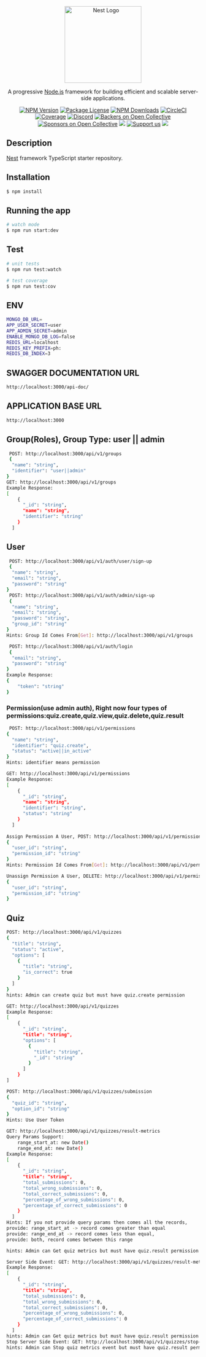 <p align="center">
  <a href="http://nestjs.com/" target="blank"><img src="https://nestjs.com/img/logo-small.svg" width="200" alt="Nest Logo" /></a>
</p>

[circleci-image]: https://img.shields.io/circleci/build/github/nestjs/nest/master?token=abc123def456
[circleci-url]: https://circleci.com/gh/nestjs/nest

  <p align="center">A progressive <a href="http://nodejs.org" target="_blank">Node.js</a> framework for building efficient and scalable server-side applications.</p>
    <p align="center">
<a href="https://www.npmjs.com/~nestjscore" target="_blank"><img src="https://img.shields.io/npm/v/@nestjs/core.svg" alt="NPM Version" /></a>
<a href="https://www.npmjs.com/~nestjscore" target="_blank"><img src="https://img.shields.io/npm/l/@nestjs/core.svg" alt="Package License" /></a>
<a href="https://www.npmjs.com/~nestjscore" target="_blank"><img src="https://img.shields.io/npm/dm/@nestjs/common.svg" alt="NPM Downloads" /></a>
<a href="https://circleci.com/gh/nestjs/nest" target="_blank"><img src="https://img.shields.io/circleci/build/github/nestjs/nest/master" alt="CircleCI" /></a>
<a href="https://coveralls.io/github/nestjs/nest?branch=master" target="_blank"><img src="https://coveralls.io/repos/github/nestjs/nest/badge.svg?branch=master#9" alt="Coverage" /></a>
<a href="https://discord.gg/G7Qnnhy" target="_blank"><img src="https://img.shields.io/badge/discord-online-brightgreen.svg" alt="Discord"/></a>
<a href="https://opencollective.com/nest#backer" target="_blank"><img src="https://opencollective.com/nest/backers/badge.svg" alt="Backers on Open Collective" /></a>
<a href="https://opencollective.com/nest#sponsor" target="_blank"><img src="https://opencollective.com/nest/sponsors/badge.svg" alt="Sponsors on Open Collective" /></a>
  <a href="https://paypal.me/kamilmysliwiec" target="_blank"><img src="https://img.shields.io/badge/Donate-PayPal-ff3f59.svg"/></a>
    <a href="https://opencollective.com/nest#sponsor"  target="_blank"><img src="https://img.shields.io/badge/Support%20us-Open%20Collective-41B883.svg" alt="Support us"></a>
  <a href="https://twitter.com/nestframework" target="_blank"><img src="https://img.shields.io/twitter/follow/nestframework.svg?style=social&label=Follow"></a>
</p>
  <!--[![Backers on Open Collective](https://opencollective.com/nest/backers/badge.svg)](https://opencollective.com/nest#backer)
  [![Sponsors on Open Collective](https://opencollective.com/nest/sponsors/badge.svg)](https://opencollective.com/nest#sponsor)-->

## Description

[Nest](https://github.com/nestjs/nest) framework TypeScript starter repository.

## Installation

```bash
$ npm install
```

## Running the app

```bash
# watch mode
$ npm run start:dev

```

## Test

```bash
# unit tests
$ npm run test:watch

# test coverage
$ npm run test:cov
```

## ENV
```bash
MONGO_DB_URL=
APP_USER_SECRET=user
APP_ADMIN_SECRET=admin
ENABLE_MONGO_DB_LOG=false
REDIS_URL=localhost
REDIS_KEY_PREFIX=ph:
REDIS_DB_INDEX=3
```
## SWAGGER DOCUMENTATION URL
```bash
http://localhost:3000/api-doc/
```

## APPLICATION BASE URL
```bash
http://localhost:3000
```


## Group(Roles), Group Type: user || admin
```bash
 POST: http://localhost:3000/api/v1/groups
 {
  "name": "string",
  "identifier": "user||admin"
}
GET: http://localhost:3000/api/v1/groups
Example Response:
[
    {
      "_id": "string",
      "name": "string",
      "identifier": "string"
    }
  ]
```

## User
```bash
 POST: http://localhost:3000/api/v1/auth/user/sign-up
 {
  "name": "string",
  "email": "string",
  "password": "string"
}
 POST: http://localhost:3000/api/v1/auth/admin/sign-up
 {
  "name": "string",
  "email": "string",
  "password": "string",
  "group_id": "string"
}
Hints: Group Id Comes From[Get]: http://localhost:3000/api/v1/groups

 POST: http://localhost:3000/api/v1/auth/login
 {
  "email": "string",
  "password": "string"
}
Example Response:
{
    "token": "string"
}
```

### Permission(use admin auth), Right now four types of permissions:quiz.create,quiz.view,quiz.delete,quiz.result
```bash
 POST: http://localhost:3000/api/v1/permissions
{
  "name": "string",
  "identifier": "quiz.create",
  "status": "active||in_active"
}
Hints: identifier means permission

GET: http://localhost:3000/api/v1/permissions
Example Response:
[
    {
      "_id": "string",
      "name": "string",
      "identifier": "string",
      "status": "string"
    }
  ]
  
Assign Permission A User, POST: http://localhost:3000/api/v1/permissions/assign
{
  "user_id": "string",
  "permission_id": "string"
}
Hints: Permission Id Comes From[Get]: http://localhost:3000/api/v1/permissions

Unassign Permission A User, DELETE: http://localhost:3000/api/v1/permissions/un-assign
{
  "user_id": "string",
  "permission_id": "string"
}
```

## Quiz
```bash
POST: http://localhost:3000/api/v1/quizzes
{
  "title": "string",
  "status": "active",
  "options": [
    {
      "title": "string",
      "is_correct": true
    }
  ]
}
hints: Admin can create quiz but must have quiz.create permission

GET: http://localhost:3000/api/v1/quizzes
Example Response:
[
    {
      "_id": "string",
      "title": "string",
      "options": [
        {
          "title": "string",
          "_id": "string"
        }
      ]
    }
]

POST: http://localhost:3000/api/v1/quizzes/submission
{
  "quiz_id": "string",
  "option_id": "string"
}
Hints: Use User Token

GET: http://localhost:3000/api/v1/quizzes/result-metrics
Query Params Support:
    range_start_at: new Date()
    range_end_at: new Date()
Example Response:
[
    {
      "_id": "string",
      "title": "string",
      "total_submissions": 0,
      "total_wrong_submissions": 0,
      "total_correct_submissions": 0,
      "percentage_of_wrong_submissions": 0,
      "percentage_of_correct_submissions": 0
    }
  ]
Hints: If you not provide query params then comes all the records, 
provide: range_start_at -> record comes greater than equal
provide: range_end_at -> record comes less than equal,
provide: both, record comes between this range

hints: Admin can Get quiz metrics but must have quiz.result permission

Server Side Event: GET: http://localhost:3000/api/v1/quizzes/result-metrics/event
Example Response:
[
    {
      "_id": "string",
      "title": "string",
      "total_submissions": 0,
      "total_wrong_submissions": 0,
      "total_correct_submissions": 0,
      "percentage_of_wrong_submissions": 0,
      "percentage_of_correct_submissions": 0
    }
  ]
hints: Admin can Get quiz metrics but must have quiz.result permission
Stop Server Side Event: GET: http://localhost:3000/api/v1/quizzes/stop-sending-event
hints: Admin can Stop quiz metrics event but must have quiz.result permission



